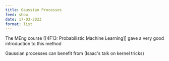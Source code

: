 ```yaml
---
title: Gaussian Processes
feed: show
date: 17-03-2023
format: list
---
```



The MEng course [[4F13: Probabilistic Machine Learning]] gave a very good introduction to this method

Gaussian processes can benefit from (Isaac's talk on kernel tricks)